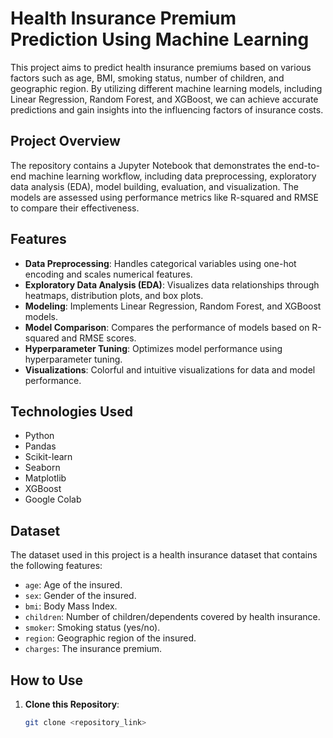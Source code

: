# Health Insurance Premium Prediction Using Machine Learning

This project aims to predict health insurance premiums based on various factors such as age, BMI, smoking status, number of children, and geographic region. By utilizing different machine learning models, including Linear Regression, Random Forest, and XGBoost, we can achieve accurate predictions and gain insights into the influencing factors of insurance costs.

## Project Overview

The repository contains a Jupyter Notebook that demonstrates the end-to-end machine learning workflow, including data preprocessing, exploratory data analysis (EDA), model building, evaluation, and visualization. The models are assessed using performance metrics like R-squared and RMSE to compare their effectiveness.

## Features

- **Data Preprocessing**: Handles categorical variables using one-hot encoding and scales numerical features.
- **Exploratory Data Analysis (EDA)**: Visualizes data relationships through heatmaps, distribution plots, and box plots.
- **Modeling**: Implements Linear Regression, Random Forest, and XGBoost models.
- **Model Comparison**: Compares the performance of models based on R-squared and RMSE scores.
- **Hyperparameter Tuning**: Optimizes model performance using hyperparameter tuning.
- **Visualizations**: Colorful and intuitive visualizations for data and model performance.

## Technologies Used

- Python
- Pandas
- Scikit-learn
- Seaborn
- Matplotlib
- XGBoost
- Google Colab

## Dataset

The dataset used in this project is a health insurance dataset that contains the following features:
- `age`: Age of the insured.
- `sex`: Gender of the insured.
- `bmi`: Body Mass Index.
- `children`: Number of children/dependents covered by health insurance.
- `smoker`: Smoking status (yes/no).
- `region`: Geographic region of the insured.
- `charges`: The insurance premium.

## How to Use

1. **Clone this Repository**:
   ```bash
   git clone <repository_link>
